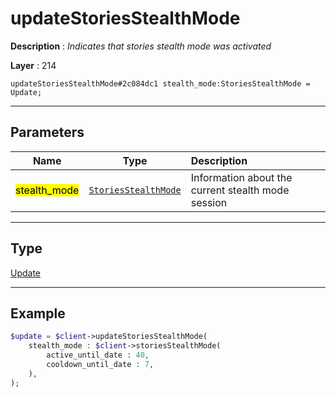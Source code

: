 # updateStoriesStealthMode

**Description** : *Indicates that stories stealth mode was activated*

**Layer** : 214

```tl
updateStoriesStealthMode#2c084dc1 stealth_mode:StoriesStealthMode = Update;
```

---

## Parameters

| Name | Type | Description |
| :---: | :---: | :--- |
| <mark>stealth_mode</mark> | [`StoriesStealthMode`](type/StoriesStealthMode) | Information about the current stealth mode session |

---

## Type

[Update](type/Update)

---

## Example

```php
$update = $client->updateStoriesStealthMode(
	stealth_mode : $client->storiesStealthMode(
		active_until_date : 40,
		cooldown_until_date : 7,
	),
);
```